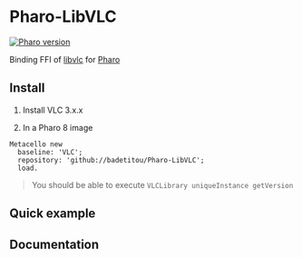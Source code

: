 # Pharo-LibVLC

[![Pharo version](https://img.shields.io/badge/Pharo-8.0-%23aac9ff.svg)](https://pharo.org/download)

Binding FFI of [libvlc](https://www.videolan.org/developers/vlc/doc/doxygen/html/group__libvlc.html) for [Pharo](http://pharo.org/) 

## Install

1. Install VLC 3.x.x

2. In a Pharo 8 image

```st
Metacello new
  baseline: 'VLC';
  repository: 'github://badetitou/Pharo-LibVLC';
  load.
```

> You should be able to execute `VLCLibrary uniqueInstance getVersion`

## Quick example

## Documentation
